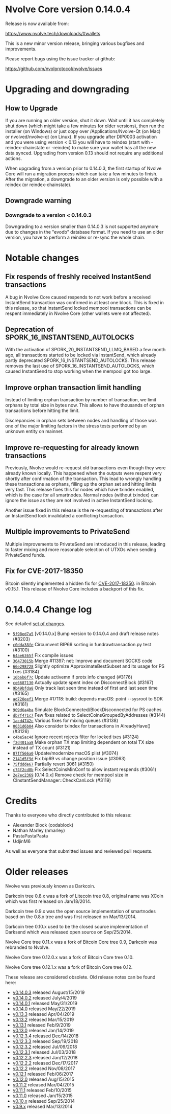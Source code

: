 Nvolve Core version 0.14.0.4
==========================

Release is now available from:

  <https://www.nvolve.tech/downloads/#wallets>

This is a new minor version release, bringing various bugfixes and improvements.

Please report bugs using the issue tracker at github:

  <https://github.com/nvolprotocol/nvolve/issues>


Upgrading and downgrading
=========================

How to Upgrade
--------------

If you are running an older version, shut it down. Wait until it has completely
shut down (which might take a few minutes for older versions), then run the
installer (on Windows) or just copy over /Applications/Nvolve-Qt (on Mac) or
nvolved/nvolve-qt (on Linux). If you upgrade after DIP0003 activation and you were
using version < 0.13 you will have to reindex (start with -reindex-chainstate
or -reindex) to make sure your wallet has all the new data synced. Upgrading from
version 0.13 should not require any additional actions.

When upgrading from a version prior to 0.14.0.3, the
first startup of Nvolve Core will run a migration process which can take a few minutes
to finish. After the migration, a downgrade to an older version is only possible with
a reindex (or reindex-chainstate).

Downgrade warning
-----------------

### Downgrade to a version < 0.14.0.3

Downgrading to a version smaller than 0.14.0.3 is not supported anymore due to changes
in the "evodb" database format. If you need to use an older version, you have to perform
a reindex or re-sync the whole chain.

Notable changes
===============

Fix respends of freshly received InstantSend transactions
---------------------------------------------------------

A bug in Nvolve Core caused respends to not work before a received InstantSend transaction was confirmed in at least
one block. This is fixed in this release, so that InstantSend locked mempool transactions can be
respent immediately in Nvolve Core (other wallets were not affected).

Deprecation of SPORK_16_INSTANTSEND_AUTOLOCKS
---------------------------------------------

With the activation of SPORK_20_INSTANTSEND_LLMQ_BASED a few month ago, all transactions started to be locked via
InstantSend, which already partly deprecated SPORK_16_INSTANTSEND_AUTOLOCKS. This release removes the last use
of SPORK_16_INSTANTSEND_AUTOLOCKS, which caused InstantSend to stop working when the mempool got too large.

Improve orphan transaction limit handling
-----------------------------------------

Instead of limiting orphan transaction by number of transaction, we limit orphans by total size in bytes
now. This allows to have thousands of orphan transactions before hitting the limit.

Discrepancies in orphan sets between nodes and handling of those was one of the major limiting factors in
the stress tests performed by an unknown entity on mainnet.

Improve re-requesting for already known transactions
----------------------------------------------------

Previously, Nvolve would re-request old transactions even though they were already known locally. This
happened when the outputs were respent very shortly after confirmation of the transaction. This lead to
wrongly handling these transactions as orphans, filling up the orphan set and hitting limits very fast.
This release fixes this for nodes which have txindex enabled, which is the case for all smartnodes. Normal
nodes (without txindex) can ignore the issue as they are not involved in active InstantSend locking.

Another issue fixed in this release is the re-requesting of transactions after an InstantSend lock invalidated
a conflicting transaction.

Multiple improvements to PrivateSend
------------------------------------

Multiple improvements to PrivateSend are introduced in this release, leading to faster mixing and more
reasonable selection of UTXOs when sending PrivateSend funds.

Fix for CVE-2017-18350
----------------------

Bitcoin silently implemented a hidden fix for [CVE-2017-18350](https://lists.linuxfoundation.org/pipermail/bitcoin-dev/2019-November/017453.html).
in Bitcoin v0.15.1. This release of Nvolve Core includes a backport of this fix.


0.14.0.4 Change log
===================

See detailed [set of changes](https://github.com/nvolprotocol/nvolve/compare/v0.14.0.3...nvolve:v0.14.0.4).

- [`5f98ed7a5`](https://github.com/nvolprotocol/nvolve/commit/5f98ed7a5) [v0.14.0.x] Bump version to 0.14.0.4 and draft release notes (#3203)
- [`c0dda38fe`](https://github.com/nvolprotocol/nvolve/commit/c0dda38fe) Circumvent BIP69 sorting in fundrawtransaction.py test (#3100)
- [`64ae6365f`](https://github.com/nvolprotocol/nvolve/commit/64ae6365f) Fix compile issues
- [`36473015b`](https://github.com/nvolprotocol/nvolve/commit/36473015b) Merge #11397: net: Improve and document SOCKS code
- [`66e298728`](https://github.com/nvolprotocol/nvolve/commit/66e298728) Slightly optimize ApproximateBestSubset and its usage for PS txes (#3184)
- [`16b6b6f7c`](https://github.com/nvolprotocol/nvolve/commit/16b6b6f7c) Update activemn if protx info changed (#3176)
- [`ce6687130`](https://github.com/nvolprotocol/nvolve/commit/ce6687130) Actually update spent index on DisconnectBlock (#3167)
- [`9b49bfda8`](https://github.com/nvolprotocol/nvolve/commit/9b49bfda8) Only track last seen time instead of first and last seen time (#3165)
- [`ad720eef1`](https://github.com/nvolprotocol/nvolve/commit/ad720eef1) Merge #17118: build: depends macOS: point --sysroot to SDK (#3161)
- [`909d6a4ba`](https://github.com/nvolprotocol/nvolve/commit/909d6a4ba) Simulate BlockConnected/BlockDisconnected for PS caches
- [`db7f471c7`](https://github.com/nvolprotocol/nvolve/commit/db7f471c7) Few fixes related to SelectCoinsGroupedByAddresses (#3144)
- [`1acd4742c`](https://github.com/nvolprotocol/nvolve/commit/1acd4742c) Various fixes for mixing queues (#3138)
- [`0031d6b04`](https://github.com/nvolprotocol/nvolve/commit/0031d6b04) Also consider txindex for transactions in AlreadyHave() (#3126)
- [`c4be5ac4d`](https://github.com/nvolprotocol/nvolve/commit/c4be5ac4d) Ignore recent rejects filter for locked txes (#3124)
- [`f2d401aa8`](https://github.com/nvolprotocol/nvolve/commit/f2d401aa8) Make orphan TX map limiting dependent on total TX size instead of TX count (#3121)
- [`87ff566a0`](https://github.com/nvolprotocol/nvolve/commit/87ff566a0) Update/modernize macOS plist (#3074)
- [`2141d5f9d`](https://github.com/nvolprotocol/nvolve/commit/2141d5f9d) Fix bip69 vs change position issue (#3063)
- [`75fddde67`](https://github.com/nvolprotocol/nvolve/commit/75fddde67) Partially revert 3061 (#3150)
- [`c74f2cd8b`](https://github.com/nvolprotocol/nvolve/commit/c74f2cd8b) Fix SelectCoinsMinConf to allow instant respends (#3061)
- [`2e7ec2369`](https://github.com/nvolprotocol/nvolve/commit/2e7ec2369) [0.14.0.x] Remove check for mempool size in CInstantSendManager::CheckCanLock (#3119)

Credits
=======

Thanks to everyone who directly contributed to this release:

- Alexander Block (codablock)
- Nathan Marley (nmarley)
- PastaPastaPasta
- UdjinM6

As well as everyone that submitted issues and reviewed pull requests.

Older releases
==============

Nvolve was previously known as Darkcoin.

Darkcoin tree 0.8.x was a fork of Litecoin tree 0.8, original name was XCoin
which was first released on Jan/18/2014.

Darkcoin tree 0.9.x was the open source implementation of smartnodes based on
the 0.8.x tree and was first released on Mar/13/2014.

Darkcoin tree 0.10.x used to be the closed source implementation of Darksend
which was released open source on Sep/25/2014.

Nvolve Core tree 0.11.x was a fork of Bitcoin Core tree 0.9,
Darkcoin was rebranded to Nvolve.

Nvolve Core tree 0.12.0.x was a fork of Bitcoin Core tree 0.10.

Nvolve Core tree 0.12.1.x was a fork of Bitcoin Core tree 0.12.

These release are considered obsolete. Old release notes can be found here:

- [v0.14.0.3](https://github.com/nvolprotocol/nvolve/blob/master/doc/release-notes/nvolve/release-notes-0.14.0.3.md) released August/15/2019
- [v0.14.0.2](https://github.com/nvolprotocol/nvolve/blob/master/doc/release-notes/nvolve/release-notes-0.14.0.2.md) released July/4/2019
- [v0.14.0.1](https://github.com/nvolprotocol/nvolve/blob/master/doc/release-notes/nvolve/release-notes-0.14.0.1.md) released May/31/2019
- [v0.14.0](https://github.com/nvolprotocol/nvolve/blob/master/doc/release-notes/nvolve/release-notes-0.14.0.md) released May/22/2019
- [v0.13.3](https://github.com/nvolprotocol/nvolve/blob/master/doc/release-notes/nvolve/release-notes-0.13.3.md) released Apr/04/2019
- [v0.13.2](https://github.com/nvolprotocol/nvolve/blob/master/doc/release-notes/nvolve/release-notes-0.13.2.md) released Mar/15/2019
- [v0.13.1](https://github.com/nvolprotocol/nvolve/blob/master/doc/release-notes/nvolve/release-notes-0.13.1.md) released Feb/9/2019
- [v0.13.0](https://github.com/nvolprotocol/nvolve/blob/master/doc/release-notes/nvolve/release-notes-0.13.0.md) released Jan/14/2019
- [v0.12.3.4](https://github.com/nvolprotocol/nvolve/blob/master/doc/release-notes/nvolve/release-notes-0.12.3.4.md) released Dec/14/2018
- [v0.12.3.3](https://github.com/nvolprotocol/nvolve/blob/master/doc/release-notes/nvolve/release-notes-0.12.3.3.md) released Sep/19/2018
- [v0.12.3.2](https://github.com/nvolprotocol/nvolve/blob/master/doc/release-notes/nvolve/release-notes-0.12.3.2.md) released Jul/09/2018
- [v0.12.3.1](https://github.com/nvolprotocol/nvolve/blob/master/doc/release-notes/nvolve/release-notes-0.12.3.1.md) released Jul/03/2018
- [v0.12.2.3](https://github.com/nvolprotocol/nvolve/blob/master/doc/release-notes/nvolve/release-notes-0.12.2.3.md) released Jan/12/2018
- [v0.12.2.2](https://github.com/nvolprotocol/nvolve/blob/master/doc/release-notes/nvolve/release-notes-0.12.2.2.md) released Dec/17/2017
- [v0.12.2](https://github.com/nvolprotocol/nvolve/blob/master/doc/release-notes/nvolve/release-notes-0.12.2.md) released Nov/08/2017
- [v0.12.1](https://github.com/nvolprotocol/nvolve/blob/master/doc/release-notes/nvolve/release-notes-0.12.1.md) released Feb/06/2017
- [v0.12.0](https://github.com/nvolprotocol/nvolve/blob/master/doc/release-notes/nvolve/release-notes-0.12.0.md) released Aug/15/2015
- [v0.11.2](https://github.com/nvolprotocol/nvolve/blob/master/doc/release-notes/nvolve/release-notes-0.11.2.md) released Mar/04/2015
- [v0.11.1](https://github.com/nvolprotocol/nvolve/blob/master/doc/release-notes/nvolve/release-notes-0.11.1.md) released Feb/10/2015
- [v0.11.0](https://github.com/nvolprotocol/nvolve/blob/master/doc/release-notes/nvolve/release-notes-0.11.0.md) released Jan/15/2015
- [v0.10.x](https://github.com/nvolprotocol/nvolve/blob/master/doc/release-notes/nvolve/release-notes-0.10.0.md) released Sep/25/2014
- [v0.9.x](https://github.com/nvolprotocol/nvolve/blob/master/doc/release-notes/nvolve/release-notes-0.9.0.md) released Mar/13/2014

